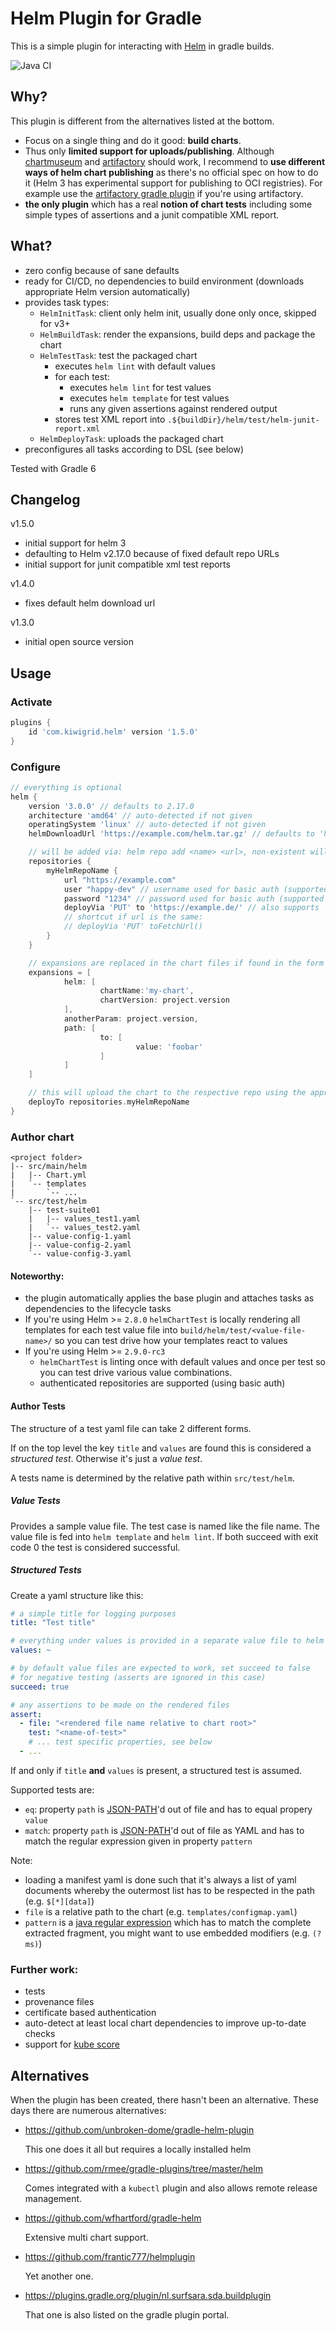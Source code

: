 Helm Plugin for Gradle
======================

This is a simple plugin for interacting with [Helm](https://helm.sh/) in gradle builds.

![Java CI](https://github.com/kiwigrid/helm-gradle-plugin/workflows/Java%20CI/badge.svg)

Why?
---

This plugin is different from the alternatives listed at the bottom.

* Focus on a single thing and do it good: **build charts**.
* Thus only **limited support for uploads/publishing**. Although
  [chartmuseum](https://chartmuseum.com/) and 
  [artifactory](https://jfrog.com/artifactory/) should 
  work, I recommend to **use different ways of helm chart
  publishing** as there's no official spec on how to do it (Helm 3 has experimental support for publishing to OCI registries).
  For example use the [artifactory gradle plugin](https://www.jfrog.com/confluence/display/RTF/Gradle+Artifactory+Plugin)
  if you're using artifactory.
* **the only plugin** which has a real **notion of chart tests** including some
  simple types of assertions and a junit compatible XML report.


What?
---

* zero config because of sane defaults
* ready for CI/CD, no dependencies to build environment (downloads appropriate Helm version automatically)
* provides task types:
  * `HelmInitTask`: client only helm init, usually done only once, skipped for v3+
  * `HelmBuildTask`: render the expansions, build deps and package the chart
  * `HelmTestTask`: test the packaged chart
    * executes `helm lint` with default values
    * for each test:
      * executes `helm lint` for test values
      * executes `helm template` for test values
      * runs any given assertions against rendered output
    * stores test XML report into `.${buildDir}/helm/test/helm-junit-report.xml`
  * `HelmDeployTask`: uploads the packaged chart
* preconfigures all tasks according to DSL (see below)

Tested with Gradle 6

Changelog
---
v1.5.0
* initial support for helm 3
* defaulting to Helm v2.17.0 because of fixed default repo URLs
* initial support for junit compatible xml test reports

v1.4.0
* fixes default helm download url

v1.3.0
* initial open source version

Usage
---

### Activate
```groovy
plugins {
    id 'com.kiwigrid.helm' version '1.5.0'
}
```

### Configure
```groovy
// everything is optional
helm {
    version '3.0.0' // defaults to 2.17.0
    architecture 'amd64' // auto-detected if not given
    operatingSystem 'linux' // auto-detected if not given
    helmDownloadUrl 'https://example.com/helm.tar.gz' // defaults to 'https://get.helm.sh/helm-v${version}-${operatingSystem}-${architecture}.tar.gz'

    // will be added via: helm repo add <name> <url>, non-existent will be removed (but 'local' and 'stable')
    repositories {
        myHelmRepoName {
            url "https://example.com"
            user "happy-dev" // username used for basic auth (supported since helm v2.9.0-rc3)
            password "1234" // password used for basic auth (supported since helm v2.9.0-rc3)
            deployVia 'PUT' to 'https://example.de/' // also supports 'POST', filename will be appended if url ends with '/' and method is 'PUT'
			// shortcut if url is the same:
			// deployVia 'PUT' toFetchUrl()
        }
    }

    // expansions are replaced in the chart files if found in the form ${path.to.value}
    expansions = [
            helm: [
                    chartName:'my-chart',
                    chartVersion: project.version
            ],
            anotherParam: project.version,
            path: [
                    to: [
                            value: 'foobar'
                    ]
            ]
    ]

    // this will upload the chart to the respective repo using the appropriate deploy spec
    deployTo repositories.myHelmRepoName
}
```

### Author chart
```
<project folder>
|-- src/main/helm
|   |-- Chart.yml
|   `-- templates
|       `-- ...
`-- src/test/helm
    |-- test-suite01
    |   |-- values_test1.yaml
    |   `-- values_test2.yaml
    |-- value-config-1.yaml
    |-- value-config-2.yaml
    `-- value-config-3.yaml
```

#### Noteworthy:
* the plugin automatically applies the base plugin and attaches tasks as dependencies to the lifecycle tasks
* If you're using Helm >= `2.8.0` `helmChartTest` is locally rendering 
  all templates for each test value file into `build/helm/test/<value-file-name>/`
  so you can test drive how your templates react to values
* If you're using Helm >= `2.9.0-rc3`
  * `helmChartTest` is linting once with default values and once per 
     test so you can test drive various value combinations.
  * authenticated repositories are supported (using basic auth)

#### Author Tests
The structure of a test yaml file can take 2 different forms.

If on the top level the key `title` and `values` are found this is
considered a _structured test_. Otherwise it's just a _value test_.

A tests name is determined by the relative path within `src/test/helm`.

##### Value Tests
Provides a sample value file. The test case is named like the file name.
The value file is fed into `helm template` and `helm lint`. 
If both succeed with exit code 0 the test is considered successful.

##### Structured Tests
Create a yaml structure like this:
```yaml
# a simple title for logging purposes
title: "Test title"

# everything under values is provided in a separate value file to helm
values: ~ 

# by default value files are expected to work, set succeed to false
# for negative testing (asserts are ignored in this case)
succeed: true  

# any assertions to be made on the rendered files
assert:
  - file: "<rendered file name relative to chart root>"
    test: "<name-of-test>"
    # ... test specific properties, see below
  - ...
```
If and only if `title` **and** `values` is present, a structured test is assumed.

Supported tests are:
* `eq`: property `path` is [JSON-PATH](https://github.com/json-path/JsonPath)'d out of file and has to equal propery `value` 
* `match`: property `path` is [JSON-PATH](https://github.com/json-path/JsonPath)'d out of file as YAML and has to match the regular expression given in property `pattern` 

Note:
 * loading a manifest yaml is done such that it's always a list of yaml documents whereby the outermost list has to be respected in the path (e.g. `$[*][data]`)
 * `file` is a relative path to the chart (e.g. `templates/configmap.yaml`)
 * `pattern` is a [java regular expression](https://docs.oracle.com/javase/8/docs/api/java/util/regex/Pattern.html) which has to match the complete extracted fragment, you might want to use embedded modifiers (e.g. `(?ms)`)

### Further work:
* tests
* provenance files
* certificate based authentication
* auto-detect at least local chart dependencies to improve up-to-date checks
* support for [kube score](https://github.com/zegl/kube-score)

Alternatives
---
When the plugin has been created, there hasn't been an alternative. These days there are numerous alternatives:
* https://github.com/unbroken-dome/gradle-helm-plugin

  This one does it all but requires a locally installed helm
* https://github.com/rmee/gradle-plugins/tree/master/helm

  Comes integrated with a `kubectl` plugin and also allows
  remote release management.
* https://github.com/wfhartford/gradle-helm

  Extensive multi chart support.

* https://github.com/frantic777/helmplugin

  Yet another one.

* https://plugins.gradle.org/plugin/nl.surfsara.sda.buildplugin

  That one is also listed on the gradle plugin portal.
